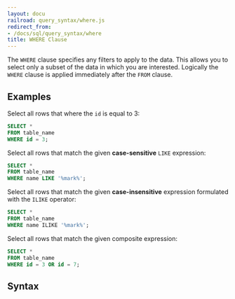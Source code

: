 ```yaml
---
layout: docu
railroad: query_syntax/where.js
redirect_from:
- /docs/sql/query_syntax/where
title: WHERE Clause
---
```


The `WHERE` clause specifies any filters to apply to the data. This allows you to select only a subset of the data in which you are interested. Logically the `WHERE` clause is applied immediately after the `FROM` clause.

## Examples

Select all rows that where the `id` is equal to 3:

```sql
SELECT *
FROM table_name
WHERE id = 3;
```

Select all rows that match the given **case-sensitive** `LIKE` expression:

```sql
SELECT *
FROM table_name
WHERE name LIKE '%mark%';
```

Select all rows that match the given **case-insensitive** expression formulated with the `ILIKE` operator:

```sql
SELECT *
FROM table_name
WHERE name ILIKE '%mark%';
```

Select all rows that match the given composite expression:

```sql
SELECT *
FROM table_name
WHERE id = 3 OR id = 7;
```

## Syntax

<div id="rrdiagram"></div>
